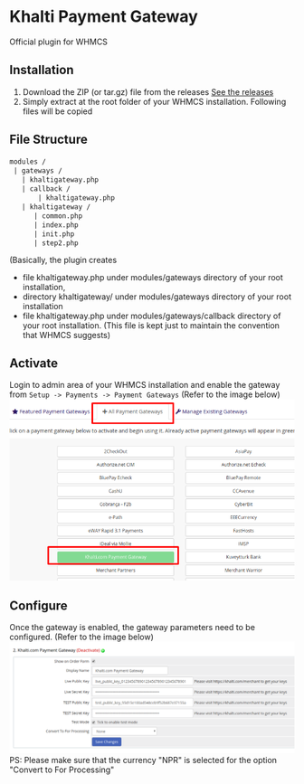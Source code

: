 # Khalti Payment Gateway
Official plugin for WHMCS

## Installation
1. Download the ZIP (or tar.gz) file from the releases [See the releases](https://github.com/khalti/whmcs-khaltigateway-plugin/releases)
2. Simply extract at the root folder of your WHMCS installation. Following files will be copied

## File Structure
```
modules / 
 | gateways / 
   | khaltigateway.php
   | callback / 
       | khaltigateway.php
   | khaltigateway / 
      | common.php
      | index.php
      | init.php
      | step2.php
```
   (Basically, the plugin creates 
   - file khaltigateway.php under modules/gateways directory of your root installation,
   - directory khaltigateway/ under modules/gateways directory of your root installation
   - file khaltigateway.php under modules/gateways/callback directory of your root installation. (This file is kept just to maintain the convention that WHMCS suggests)
   
## Activate
Login to admin area of your WHMCS installation and enable the gateway from 
``Setup -> Payments -> Payment Gateways``
(Refer to the image below)
![Enabling Gateway](modules/gateways/khaltigateway/assets/enable.png)

## Configure
Once the gateway is enabled, the gateway parameters need to be configured.
(Refer to the image below)
![Configuring Khalti Payment Gateway](modules/gateways/khaltigateway/assets/configure.png)
PS: Please make sure that the currency "NPR" is selected for the option "Convert to For Processing"

